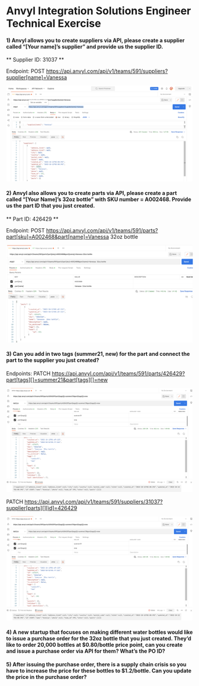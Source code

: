 
# Anvyl Integration Solutions Engineer Technical Exercise

#### 1) Anvyl allows you to create suppliers via API, please create a supplier called “[Your name]’s supplier” and provide us the supplier ID. 

** Supplier ID: 31037 **

Endpoint: 
POST https://api.anvyl.com/api/v1/teams/591/suppliers?supplier[name]=Vanessa

![alt screenshot](exercies_one.png)

#### 2) Anvyl also allows you to create parts via API, please create a part called “[Your Name]’s 32oz bottle” with SKU number = A002468. Provide us the part ID that you just created.

** Part ID: 426429 **

Endpoint: 
POST https://api.anvyl.com/api/v1/teams/591/parts?part[sku]=A002468&part[name]=Vanessa  32oz bottle

![alt screenshot](exercises_two.png)

#### 3) Can you add in two tags (summer21, new) for the part and connect the part to the supplier you just created?

Endpoints:
PATCH https://api.anvyl.com/api/v1/teams/591/parts/426429?part[tags][]=summer21&part[tags][]=new

![alt screenshot](exercises_three_1.png)

PATCH https://api.anvyl.com/api/v1/teams/591/suppliers/31037?supplier[parts][][id]=426429

![alt screenshot](exercises_three_1.png)


#### 4) A new startup that focuses on making different water bottles would like to issue a purchase order for the 32oz bottle that you just created. They’d like to order 20,000 bottles at $0.80/bottle price point, can you create and issue a purchase order via API for them? What’s the PO ID? 

#### 5) After issuing the purchase order, there is a supply chain crisis so you have to increase the price for these bottles to $1.2/bottle. Can you update the price in the purchase order? 